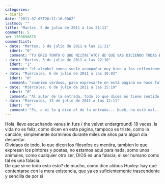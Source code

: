 ```yaml
---
categories:
- diario
date: "2011-07-05T20:11:16.000Z"
lastmod: ""
title: "Martes, 5 de julio de 2011 a las 21:11"
comments: 5
id: 1309896676
commentList:
- date: "Martes, 5 de julio de 2011 a las 21:31"
  ident: "0"
  comment: "TU ERES TONTO O QUE NIíƒâ€˜ATO? dE QUE VAS DICIENDO TODAS ESAS TONTERIA EH? ANDATE CALLATE UN POCO QUE NO SABES NADA DE LA VIDA"
- date: "Martes, 5 de julio de 2011 a las 22:10"
  ident: "1"
  comment: "el alcohol nunca suele acompañar muy bien a las reflexiones profundas."
- date: "Miércoles, 6 de julio de 2011 a las 10:03"
  ident: "0"
  comment: "anónimo verdoso, para expresarte en está página no hace falta insultar, hay que tener un mínimo de educación, el/ella no sabrá nada de la vida, pero si te has tomado eso tan a pecho es porque seguramente eres un infeliz que se dedica a insultar a la gente."
- date: "Miércoles, 6 de julio de 2011 a las 15:10"
  ident: "0"
  comment: "Al autor de la entrada, todo lo que dices no tiene sentido, si quieres que te lo diseccione punto por punto tan solo dimelo.  \nAl primer anonimo, lo que dices tampoco me gusta, eso de \"saber de la vida\" no me gusta."
- date: "Miércoles, 13 de julio de 2011 a las 12:11"
  ident: "0"
  comment: "Ps, a mi lo q dice el de la entrada... bueh, no está mal... pero no filosofa Aldous Huxley cuando dice eso? Y no dices q no hagamos caso a los filósofos? Aclarate, majo xD  \nLa vida no es feliz ni triste, dependerá de como la mires, una vida muy desgraciada puede ser muy feliz, y una con todo dado, muy triste... eso es cierto, todo el mundo lo sabe... q la vida no tiene mucho sentido? Pues vale... Q no vale la pena pensar sobre ésta y q \"hay que contentarse con la mera existencia, que ya es suficientemente trascendente y sencilla de por sí\", quizá..."
---
```


Hola, llevo escuchando venus in furs ( the velvet underground) 18 veces, la vida no es feliz, como dicen en esta página, tampoco es triste, como la canción, simplemente dormimos durante miles de años para algun dia despertar.  
Olvidaos de todo, lo que dicen los filosofos es mentira, tambien lo que expresan los pintores y poetas, no estamos aqui para nada, somo unos animales, como cualquier otro ser, DIOS  es una falacia, el ser humano como tal es una falacia.  
De que sirve todo esto esto? de mucho, como dice aldous Huxley: hay que contentarse con la mera existencia, que ya es suficientemente trascendente y sencilla de por sí
